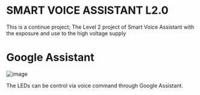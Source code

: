 # SMART VOICE ASSISTANT L2.0

This is a continue project; The Level 2 project of Smart Voice Assistant with the exposure and use to the high voltage supply

# Google Assistant
![image](https://user-images.githubusercontent.com/44058064/50551334-ee6b4000-0cb9-11e9-9925-c964b148d28a.png)

The LEDs can be control via voice command through Google Assistant.
